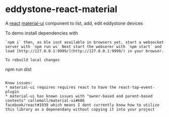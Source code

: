 eddystone-react-material
========================
A [react](https://github.com/facebook/react) [material-ui](https://github.com/callemall/material-ui) component to list, add, edit eddystone devices

To demo install dependencies with
```
`npm i` then, as ble isnt available in browsers yet, start a websocket server with `npm run ws` Next start the webserer with `npm start` and load [http://127.0.0.1:9999/](http://127.0.0.1:9999/) in your browser.

To rebuild local changes
```
npm run dist
```

Know issues:
* material-ui requires requires react to have the react-tap-event-plugin
* material-ui has known issues with "owner-based and parent-based contexts" callemall/material-ui#686
facebook/react#1939 which means I dont currently know how to utilize this library as a depenendany without copying it into your project
